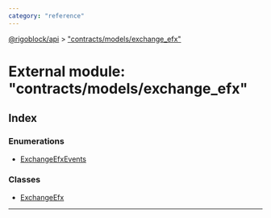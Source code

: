```yaml
---
category: "reference"
---
```



[@rigoblock/api](../README.md) > ["contracts/models/exchange_efx"](../modules/_contracts_models_exchange_efx_.md)

# External module: "contracts/models/exchange_efx"

## Index

### Enumerations

* [ExchangeEfxEvents](../enums/_contracts_models_exchange_efx_.exchangeefxevents.md)

### Classes

* [ExchangeEfx](../classes/_contracts_models_exchange_efx_.exchangeefx.md)

---

